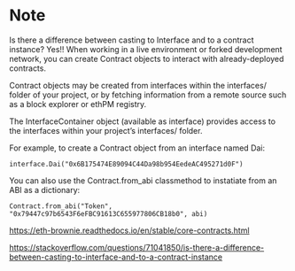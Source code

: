 # Note
Is there a difference between casting to Interface and to a contract instance?
Yes!!
When working in a live environment or forked development network, you can create Contract objects to interact with already-deployed contracts.

Contract objects may be created from interfaces within the interfaces/ folder of your project, or by fetching information from a remote source such as a block explorer or ethPM registry.

The InterfaceContainer object (available as interface) provides access to the interfaces within your project’s interfaces/ folder.

For example, to create a Contract object from an interface named Dai:

```
interface.Dai("0x6B175474E89094C44Da98b954EedeAC495271d0F")
```

You can also use the Contract.from_abi classmethod to instatiate from an ABI as a dictionary:

```
Contract.from_abi("Token", "0x79447c97b6543F6eFBC91613C655977806CB18b0", abi)
```

https://eth-brownie.readthedocs.io/en/stable/core-contracts.html

https://stackoverflow.com/questions/71041850/is-there-a-difference-between-casting-to-interface-and-to-a-contract-instance
